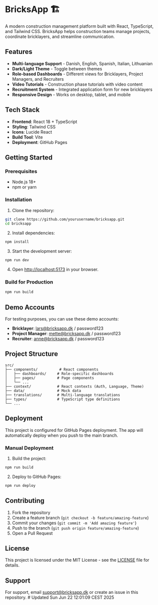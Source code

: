 # BricksApp 🏗️

A modern construction management platform built with React, TypeScript, and Tailwind CSS. BricksApp helps construction teams manage projects, coordinate bricklayers, and streamline communication.

## Features

- **Multi-language Support** - Danish, English, Spanish, Italian, Lithuanian
- **Dark/Light Theme** - Toggle between themes
- **Role-based Dashboards** - Different views for Bricklayers, Project Managers, and Recruiters
- **Video Tutorials** - Construction phase tutorials with video content
- **Recruitment System** - Integrated application form for new bricklayers
- **Responsive Design** - Works on desktop, tablet, and mobile

## Tech Stack

- **Frontend**: React 18 + TypeScript
- **Styling**: Tailwind CSS
- **Icons**: Lucide React
- **Build Tool**: Vite
- **Deployment**: GitHub Pages

## Getting Started

### Prerequisites

- Node.js 18+ 
- npm or yarn

### Installation

1. Clone the repository:
```bash
git clone https://github.com/yourusername/bricksapp.git
cd bricksapp
```

2. Install dependencies:
```bash
npm install
```

3. Start the development server:
```bash
npm run dev
```

4. Open [http://localhost:5173](http://localhost:5173) in your browser.

### Build for Production

```bash
npm run build
```

## Demo Accounts

For testing purposes, you can use these demo accounts:

- **Bricklayer**: lars@bricksapp.dk / password123
- **Project Manager**: mette@bricksapp.dk / password123  
- **Recruiter**: anne@bricksapp.dk / password123

## Project Structure

```
src/
├── components/          # React components
│   ├── dashboards/     # Role-specific dashboards
│   ├── pages/          # Page components
│   └── ...
├── context/            # React contexts (Auth, Language, Theme)
├── data/               # Mock data
├── translations/       # Multi-language translations
├── types/              # TypeScript type definitions
└── ...
```

## Deployment

This project is configured for GitHub Pages deployment. The app will automatically deploy when you push to the main branch.

### Manual Deployment

1. Build the project:
```bash
npm run build
```

2. Deploy to GitHub Pages:
```bash
npm run deploy
```

## Contributing

1. Fork the repository
2. Create a feature branch (`git checkout -b feature/amazing-feature`)
3. Commit your changes (`git commit -m 'Add amazing feature'`)
4. Push to the branch (`git push origin feature/amazing-feature`)
5. Open a Pull Request

## License

This project is licensed under the MIT License - see the [LICENSE](LICENSE) file for details.

## Support

For support, email support@bricksapp.dk or create an issue in this repository. # Updated Sun Jun 22 12:01:09 CEST 2025
